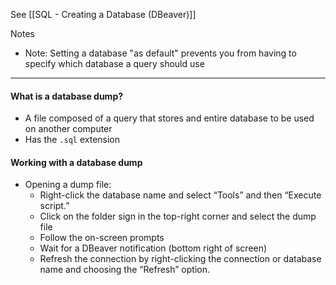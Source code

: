 See [[SQL - Creating a Database (DBeaver)]]

Notes
* Note: Setting a database "as default" prevents you from having to specify which database a query should use

---
#### What is a database dump?
* A file composed of a query that stores and entire database to be used on another computer
* Has the `.sql` extension

#### Working with a database dump
* Opening a dump file:
	* Right-click the database name and select “Tools” and then “Execute script.”
	* Click on the folder sign in the top-right corner and select the dump file
	* Follow the on-screen prompts 
	* Wait for a DBeaver notification (bottom right of screen)
	* Refresh the connection by right-clicking the connection or database name and choosing the “Refresh” option.

